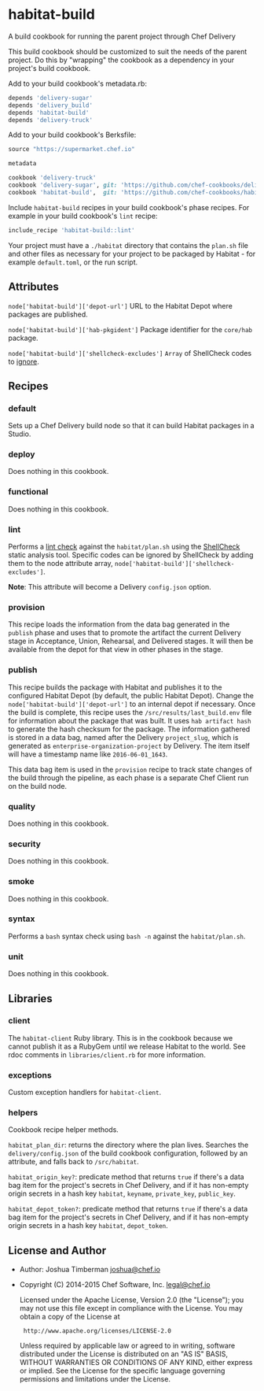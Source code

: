 # habitat-build

A build cookbook for running the parent project through Chef Delivery

This build cookbook should be customized to suit the needs of the parent project. Do this by "wrapping" the cookbook as a dependency in your project's build cookbook.

Add to your build cookbook's metadata.rb:

```ruby
depends 'delivery-sugar'
depends 'delivery_build'
depends 'habitat-build'
depends 'delivery-truck'
```

Add to your build cookbook's Berksfile:

```ruby
source "https://supermarket.chef.io"

metadata

cookbook 'delivery-truck'
cookbook 'delivery-sugar', git: 'https://github.com/chef-cookbooks/delivery-sugar.git'
cookbook 'habitat-build',  git: 'https://github.com/chef-cookbooks/habitat-build.git'
```

Include `habitat-build` recipes in your build cookbook's phase
recipes. For example in your build cookbook's `lint` recipe:

```ruby
include_recipe 'habitat-build::lint'
```

Your project must have a `./habitat` directory that contains the `plan.sh` file and other files as necessary for your project to be packaged by Habitat - for example `default.toml`, or the run script.

## Attributes

`node['habitat-build']['depot-url']` URL to the Habitat Depot where packages are published.

`node['habitat-build']['hab-pkgident']` Package identifier for the `core/hab` package.

`node['habitat-build']['shellcheck-excludes']` `Array` of ShellCheck codes to [ignore](https://github.com/koalaman/shellcheck/wiki/Ignore).

## Recipes

### default

Sets up a Chef Delivery build node so that it can build Habitat packages in a Studio.

### deploy

Does nothing in this cookbook.

### functional

Does nothing in this cookbook.

### lint

Performs a [lint check](https://en.wikipedia.org/wiki/Lint_\(software\)) against the `habitat/plan.sh` using the [ShellCheck](https://www.shellcheck.net/) static analysis tool. Specific codes can be ignored by ShellCheck by adding them to the node attribute array, `node['habitat-build']['shellcheck-excludes']`.

**Note**: This attribute will become a Delivery `config.json` option.

### provision

This recipe loads the information from the data bag generated in the `publish` phase and uses that to promote the artifact the current Delivery stage in Acceptance, Union, Rehearsal, and Delivered stages. It will then be available from the depot for that view in other phases in the stage.

### publish

This recipe builds the package with Habitat and publishes it to the configured Habitat Depot (by default, the public Habitat Depot). Change the `node['habitat-build']['depot-url']` to an internal depot if necessary. Once the build is complete, this recipe uses the `/src/results/last_build.env` file for information about the package that was built. It uses `hab artifact hash` to generate the hash checksum for the package. The information gathered is stored in a data bag, named after the Delivery `project_slug`, which is generated as `enterprise-organization-project` by Delivery. The item itself will have a timestamp name like `2016-06-01_1643`.

This data bag item is used in the `provision` recipe to track state changes of the build through the pipeline, as each phase is a separate Chef Client run on the build node.

### quality

Does nothing in this cookbook.

### security

Does nothing in this cookbook.

### smoke

Does nothing in this cookbook.

### syntax

Performs a `bash` syntax check using `bash -n` against the `habitat/plan.sh`.

### unit

Does nothing in this cookbook.

## Libraries

### client

The `habitat-client` Ruby library. This is in the cookbook because we cannot publish it as a RubyGem until we release Habitat to the world. See rdoc comments in `libraries/client.rb` for more information.

### exceptions

Custom exception handlers for `habitat-client`.

### helpers

Cookbook recipe helper methods.

`habitat_plan_dir`: returns the directory where the plan lives. Searches the `delivery/config.json` of the build cookbook configuration, followed by an attribute, and falls back to `/src/habitat`.

`habitat_origin_key?`: predicate method that returns `true` if there's a data bag item for the project's secrets in Chef Delivery, and if it has non-empty origin secrets in a hash key `habitat`, `keyname`, `private_key`, `public_key`.

`habitat_depot_token?`: predicate method that returns `true` if there's a data bag item for the project's secrets in Chef Delivery, and if it has non-empty origin secrets in a hash key `habitat`, `depot_token`.

## License and Author

- Author: Joshua Timberman <joshua@chef.io>
- Copyright (C) 2014-2015 Chef Software, Inc. <legal@chef.io>

    Licensed under the Apache License, Version 2.0 (the "License");
    you may not use this file except in compliance with the License.
    You may obtain a copy of the License at

       http://www.apache.org/licenses/LICENSE-2.0

    Unless required by applicable law or agreed to in writing, software
    distributed under the License is distributed on an "AS IS" BASIS,
    WITHOUT WARRANTIES OR CONDITIONS OF ANY KIND, either express or implied.
    See the License for the specific language governing permissions and
    limitations under the License.
